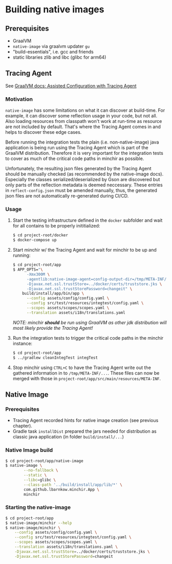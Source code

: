 # Building native images

## Prerequisites

* GraalVM
* `native-image` via graalvm updater `gu`
* "build-essentials", i.e. gcc and friends
* static libraries zlib and libc (glibc for arm64)

## Tracing Agent

See [GraalVM docs: Assisted Configuration with Tracing Agent](https://www.graalvm.org/22.0/reference-manual/native-image/Agent/)

### Motivation

`native-image` has some limitations on what it can discover at build-time. For example, it can discover some reflection usage in your code, but not all. Also loading resources from classpath won't work at run-time as resource are not included by default. That's where the Tracing Agent comes in and helps to discover these edge cases.

Before running the integration tests the plain (i.e. non-native-image) java application is being run using the Tracing Agent which is part of the GraalVM distribution. Therefore it is very important for the integration tests to cover as much of the critical code paths in minchir as possible.

Unfortunately, the resulting json files generated by the Tracing Agent should be manually checked (as recommended by the native-image docs). Especially the classes serialized/deserialized by Gson are discovered but only parts of the reflection metadata is deemed neccessary. These entries in `reflect-config.json` must be amended manually, thus, the generated json files are not automatically re-generated during CI/CD.

### Usage

1. Start the testing infrastructure defined in the `docker` subfolder and wait for all contains to be properly inititialized:
   ```sh
   $ cd project-root/docker
   $ docker-compose up
   ```

2. Start minchir w/ the Tracing Agent and wait for minchir to be up and running:
   ```sh
   $ cd project-root/app
   $ APP_OPTS="\
         -Xmx300M \
         -agentlib:native-image-agent=config-output-dir=/tmp/META-INF/native-image \
         -Djavax.net.ssl.trustStore=../docker/certs/truststore.jks \
         -Djavax.net.ssl.trustStorePassword=changeit" \
       build/install/app/bin/app \
         --config assets/config/config.yaml \
         --config src/test/resources/integtest/config.yaml \
         --scopes assets/scopes/scopes.yaml \
         --translation assets/i18n/translations.yaml
   ```
   _NOTE: minchir **should** be run using GraalVM as other jdk distribution will most likely provide the Tracing Agent!_
3. Run the integration tests to trigger the critical code paths in the minchir instance:
   ```sh
   $ cd project-root/app
   $ ../gradlew cleanIntegTest integTest
   ```

4. Stop minchir using `CTRL+C` to have the Tracing Agent write out the gathered information in to `/tmp/META-INF/...`. These files can now be merged with those in `project-root/app/src/main/resources/META-INF`.

## Native Image

### Prerequisites

* Tracing Agent recorded hints for native image creation (see previous chapter).
* Gradle task `installDist` prepared the jars needed for distribution as classic java application (in folder `build/install/...`)

### Native Image build

```sh
$ cd project-root/app/native-image
$ native-image \
        --no-fallback \
        --static \
        --libc=glibc \
        --class-path '../build/install/app/lib/*' \
        com.github.lbarnkow.minchir.App \
        minchir
```

### Starting the native-image

```sh
$ cd project-root/app
$ native-image/minchir --help
$ native-image/minchir \
    --config assets/config/config.yaml \
    --config src/test/resources/integtest/config.yaml \
    --scopes assets/scopes/scopes.yaml \
    --translation assets/i18n/translations.yaml \
    -Djavax.net.ssl.trustStore=../docker/certs/truststore.jks \
    -Djavax.net.ssl.trustStorePassword=changeit
```
